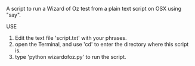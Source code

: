 A script to run a Wizard of Oz test from a plain text script on OSX using "say".

USE

1. Edit the text file 'script.txt' with your phrases.
2. open the Terminal, and use 'cd' to enter the directory where this script is. 
3. type 'python wizardofoz.py' to run the script.
